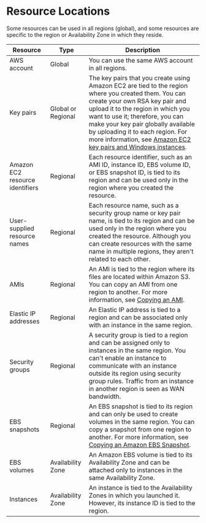 # Resource Locations<a name="resources"></a>

Some resources can be used in all regions \(global\), and some resources are specific to the region or Availability Zone in which they reside\. 


| Resource | Type | Description | 
| --- | --- | --- | 
|  AWS account  |  Global  |  You can use the same AWS account in all regions\.  | 
|  Key pairs  |  Global or Regional  |  The key pairs that you create using Amazon EC2 are tied to the region where you created them\. You can create your own RSA key pair and upload it to the region in which you want to use it; therefore, you can make your key pair globally available by uploading it to each region\. For more information, see [Amazon EC2 key pairs and Windows instances](ec2-key-pairs.md)\.  | 
|  Amazon EC2 resource identifiers  |  Regional  |  Each resource identifier, such as an AMI ID, instance ID, EBS volume ID, or EBS snapshot ID, is tied to its region and can be used only in the region where you created the resource\.  | 
|  User\-supplied resource names  |  Regional  |  Each resource name, such as a security group name or key pair name, is tied to its region and can be used only in the region where you created the resource\. Although you can create resources with the same name in multiple regions, they aren't related to each other\.  | 
|  AMIs  |  Regional  |  An AMI is tied to the region where its files are located within Amazon S3\. You can copy an AMI from one region to another\. For more information, see [Copying an AMI](CopyingAMIs.md)\.  | 
|  Elastic IP addresses  |  Regional  |  An Elastic IP address is tied to a region and can be associated only with an instance in the same region\.  | 
|  Security groups  |  Regional  |  A security group is tied to a region and can be assigned only to instances in the same region\. You can't enable an instance to communicate with an instance outside its region using security group rules\. Traffic from an instance in another region is seen as WAN bandwidth\.  | 
|  EBS snapshots  |  Regional  |  An EBS snapshot is tied to its region and can only be used to create volumes in the same region\. You can copy a snapshot from one region to another\. For more information, see [Copying an Amazon EBS Snapshot](ebs-copy-snapshot.md)\.  | 
|  EBS volumes  |  Availability Zone  |  An Amazon EBS volume is tied to its Availability Zone and can be attached only to instances in the same Availability Zone\.  | 
|  Instances  |  Availability Zone  |  An instance is tied to the Availability Zones in which you launched it\. However, its instance ID is tied to the region\.  | 